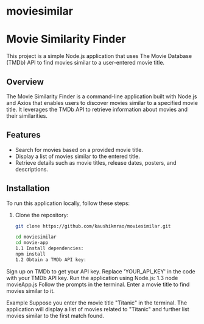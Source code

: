 # moviesimilar
# Movie Similarity Finder

This project is a simple Node.js application that uses The Movie Database (TMDb) API to find movies similar to a user-entered movie title.

## Overview

The Movie Similarity Finder is a command-line application built with Node.js and Axios that enables users to discover movies similar to a specified movie title. It leverages the TMDb API to retrieve information about movies and their similarities.

## Features

- Search for movies based on a provided movie title.
- Display a list of movies similar to the entered title.
- Retrieve details such as movie titles, release dates, posters, and descriptions.

## Installation

To run this application locally, follow these steps:

1. Clone the repository:

   ```bash
   git clone https://github.com/kaushikmrao/moviesimilar.git

   cd moviesimilar
   cd movie-app
   1.1 Install dependencies:
   npm install
   1.2 Obtain a TMDb API key:

Sign up on TMDb to get your API key.
Replace 'YOUR_API_KEY' in the code with your TMDb API key.
   Run the application using Node.js:
   1.3 node movieApp.js
Follow the prompts in the terminal. Enter a movie title to find movies similar to it.

Example
Suppose you enter the movie title "Titanic" in the terminal. The application will display a list of movies related to "Titanic" and further list movies similar to the first match found.
